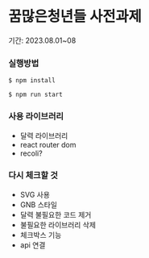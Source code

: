 # 꿈많은청년들 사전과제

기간: 2023.08.01~08

### 실행방법

```
$ npm install
```

```
$ npm run start
```

### 사용 라이브러리

- 달력 라이브러리
- react router dom
- recoli?

### 다시 체크할 것

- SVG 사용
- GNB 스타일
- 달력 불필요한 코드 제거
- 불필요한 라이브러리 삭제
- 체크박스 기능
- api 연결

